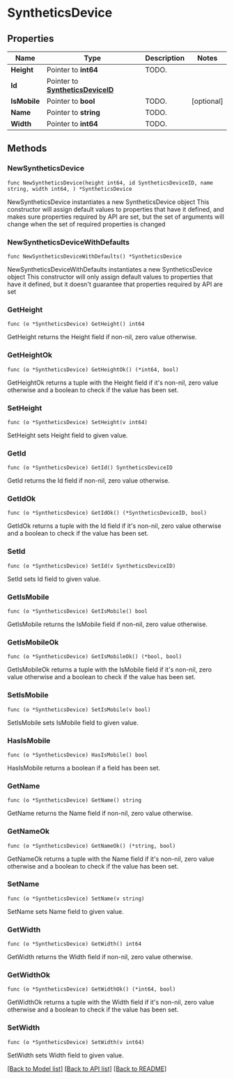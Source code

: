 # SyntheticsDevice

## Properties

Name | Type | Description | Notes
------------ | ------------- | ------------- | -------------
**Height** | Pointer to **int64** | TODO. | 
**Id** | Pointer to [**SyntheticsDeviceID**](SyntheticsDeviceID.md) |  | 
**IsMobile** | Pointer to **bool** | TODO. | [optional] 
**Name** | Pointer to **string** | TODO. | 
**Width** | Pointer to **int64** | TODO. | 

## Methods

### NewSyntheticsDevice

`func NewSyntheticsDevice(height int64, id SyntheticsDeviceID, name string, width int64, ) *SyntheticsDevice`

NewSyntheticsDevice instantiates a new SyntheticsDevice object
This constructor will assign default values to properties that have it defined,
and makes sure properties required by API are set, but the set of arguments
will change when the set of required properties is changed

### NewSyntheticsDeviceWithDefaults

`func NewSyntheticsDeviceWithDefaults() *SyntheticsDevice`

NewSyntheticsDeviceWithDefaults instantiates a new SyntheticsDevice object
This constructor will only assign default values to properties that have it defined,
but it doesn't guarantee that properties required by API are set

### GetHeight

`func (o *SyntheticsDevice) GetHeight() int64`

GetHeight returns the Height field if non-nil, zero value otherwise.

### GetHeightOk

`func (o *SyntheticsDevice) GetHeightOk() (*int64, bool)`

GetHeightOk returns a tuple with the Height field if it's non-nil, zero value otherwise
and a boolean to check if the value has been set.

### SetHeight

`func (o *SyntheticsDevice) SetHeight(v int64)`

SetHeight sets Height field to given value.


### GetId

`func (o *SyntheticsDevice) GetId() SyntheticsDeviceID`

GetId returns the Id field if non-nil, zero value otherwise.

### GetIdOk

`func (o *SyntheticsDevice) GetIdOk() (*SyntheticsDeviceID, bool)`

GetIdOk returns a tuple with the Id field if it's non-nil, zero value otherwise
and a boolean to check if the value has been set.

### SetId

`func (o *SyntheticsDevice) SetId(v SyntheticsDeviceID)`

SetId sets Id field to given value.


### GetIsMobile

`func (o *SyntheticsDevice) GetIsMobile() bool`

GetIsMobile returns the IsMobile field if non-nil, zero value otherwise.

### GetIsMobileOk

`func (o *SyntheticsDevice) GetIsMobileOk() (*bool, bool)`

GetIsMobileOk returns a tuple with the IsMobile field if it's non-nil, zero value otherwise
and a boolean to check if the value has been set.

### SetIsMobile

`func (o *SyntheticsDevice) SetIsMobile(v bool)`

SetIsMobile sets IsMobile field to given value.

### HasIsMobile

`func (o *SyntheticsDevice) HasIsMobile() bool`

HasIsMobile returns a boolean if a field has been set.

### GetName

`func (o *SyntheticsDevice) GetName() string`

GetName returns the Name field if non-nil, zero value otherwise.

### GetNameOk

`func (o *SyntheticsDevice) GetNameOk() (*string, bool)`

GetNameOk returns a tuple with the Name field if it's non-nil, zero value otherwise
and a boolean to check if the value has been set.

### SetName

`func (o *SyntheticsDevice) SetName(v string)`

SetName sets Name field to given value.


### GetWidth

`func (o *SyntheticsDevice) GetWidth() int64`

GetWidth returns the Width field if non-nil, zero value otherwise.

### GetWidthOk

`func (o *SyntheticsDevice) GetWidthOk() (*int64, bool)`

GetWidthOk returns a tuple with the Width field if it's non-nil, zero value otherwise
and a boolean to check if the value has been set.

### SetWidth

`func (o *SyntheticsDevice) SetWidth(v int64)`

SetWidth sets Width field to given value.



[[Back to Model list]](../README.md#documentation-for-models) [[Back to API list]](../README.md#documentation-for-api-endpoints) [[Back to README]](../README.md)



